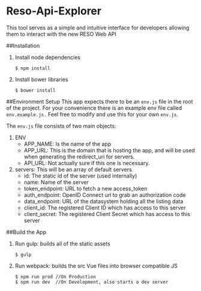 # Reso-Api-Explorer
This tool serves as a simple and intuitive interface for developers allowing them to interact with the new RESO Web API

##Installation
1. Install node dependencies

    ```shell
    $ npm install
    ```
2. Install bower libraries

    ```shell
    $ bower install
    ```
 
##Environment Setup
 This app expects there to be an `env.js` file in the root of the project.
 For your convenience there is an example env file called `env.example.js.`
 Feel free to modify and use this for your own `env.js`.
 
 The `env.js` file consists of two main objects:
 1. ENV
    * APP_NAME: Is the name of the app
    * APP_URL: This is the domain that is hosting the app, and will be used when generating the redirect_uri for servers.
    * API_URL: Not actually sure if this one is necessary.
 2. servers: This will be an array of default servers
    * id: The static id of the server (used internally)
    * name: Name of the server
    * token_endpoint: URL to fetch a new access_token
    * auth_endpoint: OpenID Connect url to grab an authorization code
    * data_endpoint: URL of the datasystem holding all the listing data
    * client_id: The registered Client ID which has access to this server
    * client_secret: The registered Client Secret which has access to this server
 
##Build the App
1. Run gulp: builds all of the static assets
 
    ```
    $ gulp
    ```
2. Run webpack: builds the src Vue files into browser compatible JS
 
    ```shell
    $ npm run prod //On Production
    $ npm run dev  //On Development, also starts a dev server
    ```